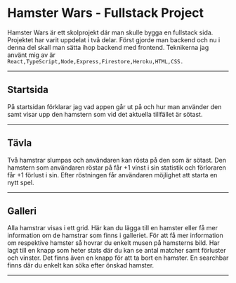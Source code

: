 
# Hamster Wars - Fullstack Project

Hamster Wars är ett skolprojekt där man skulle bygga en fullstack sida. Projektet har varit uppdelat i två delar. Först gjorde man backend och nu i denna del skall man sätta ihop backend med frontend. 
Teknikerna jag använt mig av är ``React,TypeScript,Node,Express,Firestore,Heroku,HTML,CSS.``

<hr>

## Startsida 

På startsidan förklarar jag vad appen går ut på och hur man använder den samt visar upp den hamstern som vid det aktuella tillfället är sötast. 

<hr>

## Tävla

Två hamstrar slumpas och användaren kan rösta på den som är sötast. Den hamstern som användaren röstar på får +1 vinst i sin statistik och förloraren får +1 förlust i sin.
Efter röstningen får användaren möjlighet att starta en nytt spel.

<hr>

## Galleri 

Alla hamstrar visas i ett grid. Här kan du lägga till en hamster eller få mer information om de hamstrar som finns i galleriet. För att få mer information om respektive hamster så hovrar du enkelt musen på hamsterns bild. Har lagt till en knapp som heter stats där du kan se antal matcher samt förluster och vinster. Det finns även en knapp för att ta bort en hamster. En searchbar finns där du enkelt kan söka efter önskad hamster.

<hr>

